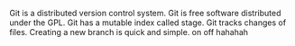 Git is a distributed version control system.
Git is free software distributed under the GPL.
Git has a mutable index called stage.
Git tracks changes of files.
Creating a new branch is quick and simple.
on off
hahahah